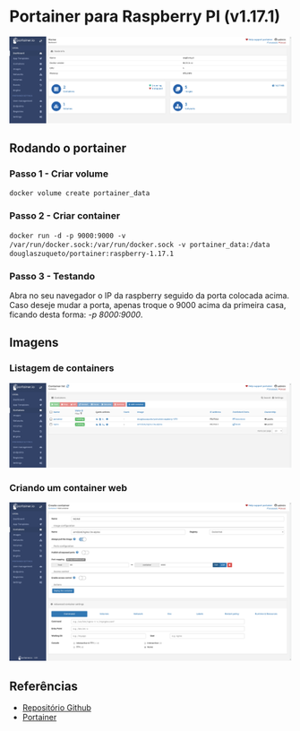 # Portainer para Raspberry PI (v1.17.1)

![img](https://raw.githubusercontent.com/douglaszuqueto/portainer-arm/master/.github/dashboard.png)

## Rodando o portainer

### Passo 1 - Criar volume

```
docker volume create portainer_data
```

### Passo 2 - Criar container

```
docker run -d -p 9000:9000 -v /var/run/docker.sock:/var/run/docker.sock -v portainer_data:/data douglaszuqueto/portainer:raspberry-1.17.1
```

### Passo 3 - Testando

Abra no seu navegador o IP da raspberry seguido da porta colocada acima. Caso deseje mudar a porta, apenas troque o 9000 acima da primeira casa,
ficando desta forma: *-p 8000:9000*.

## Imagens

### Listagem de containers

![img](https://raw.githubusercontent.com/douglaszuqueto/portainer-arm/master/.github/list-containers.png)

### Criando um container web

![img](https://raw.githubusercontent.com/douglaszuqueto/portainer-arm/master/.github/create-container.png)

## Referências
- [Repositório Github](https://github.com/douglaszuqueto/portainer-arm)
- [Portainer](https://portainer.io/install.html)
